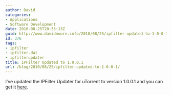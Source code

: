```yaml
---
author: David
categories:
- Applications
- Software Development
date: 2010-08-25T20:35:13Z
guid: http://www.davidmoore.info/2010/08/25/ipfilter-updated-to-1-0-0-1/
id: 376
tags:
- ipfilter
- ipfilter.dat
- ipfilterupdater
title: IPFilter Updated to 1.0.0.1
url: /blog/2010/08/25/ipfilter-updated-to-1-0-0-1/
---
```


I’ve updated the IPFilter Updater for uTorrent to version 1.0.0.1 and you can get it [here](/ipfilter-updater/).